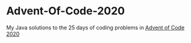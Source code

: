  # Advent-Of-Code-2020

My Java solutions to the 25 days of coding problems in [Advent of Code 2020](https://adventofcode.com)


